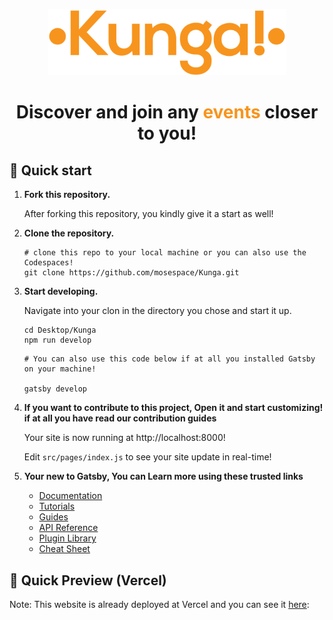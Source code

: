 <p align="center">
  <a href="https://www.gatsbyjs.com/?utm_source=starter&utm_medium=readme&utm_campaign=minimal-starter">
    <img alt="Kunga!" src="src\images\Logo.png" width="380" />
  </a>
  <h1 align="center" >
  Discover and join any <b><font color="#f7941d">events</b></font> closer to you!
</h1>
</p>


## 🚀 Quick start

1.  **Fork this repository.**

    After forking this repository, you kindly give it a start as well!
  
2.  **Clone the repository.**

    ```shell
    # clone this repo to your local machine or you can also use the Codespaces!
    git clone https://github.com/mosespace/Kunga.git
    ```

2.  **Start developing.**

    Navigate into your clon in the directory you chose and start it up.

    ```shell
    cd Desktop/Kunga
    npm run develop
    ```

    ```shell
    # You can also use this code below if at all you installed Gatsby on your machine!

    gatsby develop
    ```

3.  **If you want to contribute to this project, Open it and start customizing! if at all you have read our contribution guides**

    Your site is now running at http://localhost:8000!

    Edit `src/pages/index.js` to see your site update in real-time!

4.  **Your new to Gatsby, You can Learn more using these trusted links**

    - [Documentation](https://www.gatsbyjs.com/docs/?utm_source=starter&utm_medium=readme&utm_campaign=minimal-starter)
    - [Tutorials](https://www.gatsbyjs.com/tutorial/?utm_source=starter&utm_medium=readme&utm_campaign=minimal-starter)
    - [Guides](https://www.gatsbyjs.com/tutorial/?utm_source=starter&utm_medium=readme&utm_campaign=minimal-starter)
    - [API Reference](https://www.gatsbyjs.com/docs/api-reference/?utm_source=starter&utm_medium=readme&utm_campaign=minimal-starter)
    - [Plugin Library](https://www.gatsbyjs.com/plugins?utm_source=starter&utm_medium=readme&utm_campaign=minimal-starter)
    - [Cheat Sheet](https://www.gatsbyjs.com/docs/cheat-sheet/?utm_source=starter&utm_medium=readme&utm_campaign=minimal-starter)

## 🚀 Quick Preview (Vercel)

Note: This website is already deployed at Vercel and you can see it [here](src\pages\404.js):

